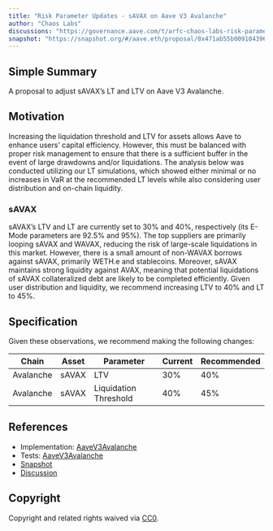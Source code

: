 ```yaml
---
title: "Risk Parameter Updates - sAVAX on Aave V3 Avalanche"
author: "Chaos Labs"
discussions: "https://governance.aave.com/t/arfc-chaos-labs-risk-parameter-updates-savax-on-aave-v3-avalanche-07-16-2024/18277"
snapshot: "https://snapshot.org/#/aave.eth/proposal/0x471ab55b0091043963c744f228befd842aeb354b0d04c76da3c9eb2b401934a4"
---
```


## Simple Summary

A proposal to adjust sAVAX’s LT and LTV on Aave V3 Avalanche.

## Motivation

Increasing the liquidation threshold and LTV for assets allows Aave to enhance users’ capital efficiency. However, this must be balanced with proper risk management to ensure that there is a sufficient buffer in the event of large drawdowns and/or liquidations. The analysis below was conducted utilizing our LT simulations, which showed either minimal or no increases in VaR at the recommended LT levels while also considering user distribution and on-chain liquidity.

### sAVAX

sAVAX’s LTV and LT are currently set to 30% and 40%, respectively (its E-Mode parameters are 92.5% and 95%). The top suppliers are primarily looping sAVAX and WAVAX, reducing the risk of large-scale liquidations in this market.
However, there is a small amount of non-WAVAX borrows against sAVAX, primarily WETH.e and stablecoins.
Moreover, sAVAX maintains strong liquidity against AVAX, meaning that potential liquidations of sAVAX collateralized debt are likely to be completed efficiently.
Given user distribution and liquidity, we recommend increasing LTV to 40% and LT to 45%.

## Specification

Given these observations, we recommend making the following changes:

| Chain     | Asset | Parameter             | Current | Recommended |
| --------- | ----- | --------------------- | ------- | ----------- |
| Avalanche | sAVAX | LTV                   | 30%     | 40%         |
| Avalanche | sAVAX | Liquidation Threshold | 40%     | 45%         |

## References

- Implementation: [AaveV3Avalanche](https://github.com/bgd-labs/aave-proposals-v3/blob/1391ea39052a0d35fbd843bd49edaf6ea7eb1c73/src/20240724_AaveV3Avalanche_RiskParameterUpdatesSAVAXOnAaveV3Avalanche/AaveV3Avalanche_RiskParameterUpdatesSAVAXOnAaveV3Avalanche_20240724.sol)
- Tests: [AaveV3Avalanche](https://github.com/bgd-labs/aave-proposals-v3/blob/1391ea39052a0d35fbd843bd49edaf6ea7eb1c73/src/20240724_AaveV3Avalanche_RiskParameterUpdatesSAVAXOnAaveV3Avalanche/AaveV3Avalanche_RiskParameterUpdatesSAVAXOnAaveV3Avalanche_20240724.t.sol)
- [Snapshot](https://snapshot.org/#/aave.eth/proposal/0x471ab55b0091043963c744f228befd842aeb354b0d04c76da3c9eb2b401934a4)
- [Discussion](https://governance.aave.com/t/arfc-chaos-labs-risk-parameter-updates-savax-on-aave-v3-avalanche-07-16-2024/18277)

## Copyright

Copyright and related rights waived via [CC0](https://creativecommons.org/publicdomain/zero/1.0/).
